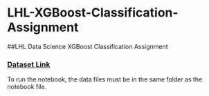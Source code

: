 # LHL-XGBoost-Classification-Assignment
##LHL Data Science XGBoost Classification Assignment
### [Dataset Link](https://www.kaggle.com/competitions/predict-student-performance-from-game-play)
To run the notebook, the data files must be in the same folder as the notebook file.
